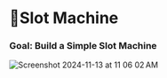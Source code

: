 # 🎰Slot Machine

### Goal: Build a Simple Slot Machine

![Screenshot 2024-11-13 at 11 06 02 AM](https://github.com/user-attachments/assets/fed5603d-86c0-44d1-ad5d-67c1b33bad19)
